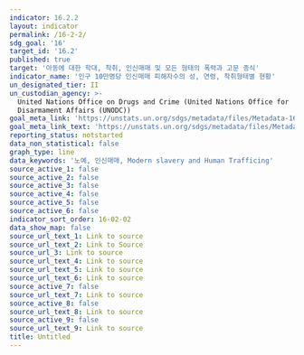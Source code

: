 ```yaml
---
indicator: 16.2.2
layout: indicator
permalink: /16-2-2/
sdg_goal: '16'
target_id: '16.2'
published: true
target: '아동에 대한 학대, 착취, 인신매매 및 모든 형태의 폭력과 고문 종식'
indicator_name: '인구 10만명당 인신매매 피해자수의 성, 연령, 착취형태별 현황'
un_designated_tier: II
un_custodian_agency: >-
  United Nations Office on Drugs and Crime (United Nations Office for
  Disarmament Affairs (UNODC))
goal_meta_link: 'https://unstats.un.org/sdgs/metadata/files/Metadata-16-02-02.pdf'
goal_meta_link_text: 'https://unstats.un.org/sdgs/metadata/files/Metadata-16-02-02.pdf'
reporting_status: notstarted
data_non_statistical: false
graph_type: line
data_keywords: '노예, 인신매매, Modern slavery and Human Trafficing'
source_active_1: false
source_active_2: false
source_active_3: false
source_active_4: false
source_active_5: false
source_active_6: false
indicator_sort_order: 16-02-02
data_show_map: false
source_url_text_1: Link to source
source_url_text_2: Link to Source
source_url_3: Link to source
source_url_text_4: Link to source
source_url_text_5: Link to source
source_url_text_6: Link to source
source_active_7: false
source_url_text_7: Link to source
source_active_8: false
source_url_text_8: Link to source
source_active_9: false
source_url_text_9: Link to source
title: Untitled
---
```

